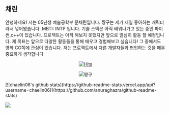 ## 채린
안녕하세요! 저는 05년생 예술공학부 문채린입니다. 
짱구는 제가 제일 좋아하는 캐릭터라서 넣어봤습니다.
MBTI: INTP 입니다.
기술 스택은 아직 배워나가고 있는 중인 파이썬,c++이 있습니다.
프로젝트는 아직 해보지 못했지만 앞으로 열심히 활동 할 예정입니다. 
제 목표는 앞으로 다양한 활동들을 통해 배우고 경험해보고 싶습니다! 그 중에서도 영화 CG쪽에 관심이 있습니다.
저는 프로젝트에서 다른 개발자들과 협업하는 것을 매우 중요하게 생각합니다


  <div align=center>

  [![Hits](https://hits.seeyoufarm.com/api/count/incr/badge.svg?url=https://github.com/chaelin06)](https://hits.seeyoufarm.com) 

  ![짱구](https://github.com/user-attachments/assets/b969d707-c232-48c4-97e5-ee996c7ba5a6)
	
  </div>
 [![chaelin06's github stats](https://github-readme-stats.vercel.app/api?username=chaelin06)](https://github.com/anuraghazra/github-readme-stats)

<a href=https://www.instagram.com/c__lin.06/><img src="https://img.shields.io/badge/Instagram-E4405F?style=flat-square&logo=Instagram&logoColor=white"/></a>
